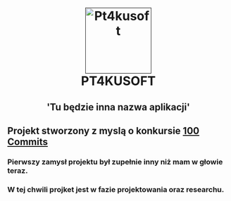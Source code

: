 <h1 align="center">
  <br>
  <a href=""><img src="https://gawron.me/gawronLogo.png" alt="Pt4kusoft" width="150"></a>
  <br>
  PT4KUSOFT
  <br>
</h1>
 <h2 align="center">'Tu będzie inna nazwa aplikacji'</h2>

## Projekt stworzony z myslą o konkursie  [ 100 Commits](https://100commitow.pl/) 
### Pierwszy zamysł projektu był zupełnie inny niż mam w głowie teraz.
### W tej chwili projket jest w fazie projektowania oraz researchu.